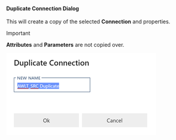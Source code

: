 #### Duplicate Connection Dialog

This will create a copy of the selected **Connection** and properties.

> [!IMPORTANT]
> **Attributes** and **Parameters** are not copied over.

![Duplicate Table Dialog - mtb-20-image](../../static/img/bimlflex-dialog-duplicate-connection.png "Duplicate Table Dialog")
